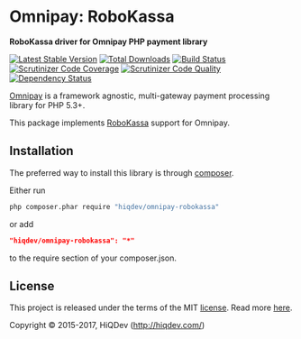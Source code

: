 # Omnipay: RoboKassa

**RoboKassa driver for Omnipay PHP payment library**

[![Latest Stable Version](https://poser.pugx.org/hiqdev/omnipay-robokassa/v/stable)](https://packagist.org/packages/hiqdev/omnipay-robokassa)
[![Total Downloads](https://poser.pugx.org/hiqdev/omnipay-robokassa/downloads)](https://packagist.org/packages/hiqdev/omnipay-robokassa)
[![Build Status](https://img.shields.io/travis/hiqdev/omnipay-robokassa.svg)](https://travis-ci.org/hiqdev/omnipay-robokassa)
[![Scrutinizer Code Coverage](https://img.shields.io/scrutinizer/coverage/g/hiqdev/omnipay-robokassa.svg)](https://scrutinizer-ci.com/g/hiqdev/omnipay-robokassa/)
[![Scrutinizer Code Quality](https://img.shields.io/scrutinizer/g/hiqdev/omnipay-robokassa.svg)](https://scrutinizer-ci.com/g/hiqdev/omnipay-robokassa/)
[![Dependency Status](https://www.versioneye.com/php/hiqdev:omnipay-robokassa/dev-master/badge.svg)](https://www.versioneye.com/php/hiqdev:omnipay-robokassa/dev-master)

[Omnipay](https://github.com/omnipay/omnipay) is a framework agnostic, multi-gateway payment
processing library for PHP 5.3+.

This package implements [RoboKassa](http://robokassa.ru/) support for Omnipay.

## Installation

The preferred way to install this library is through [composer](http://getcomposer.org/download/).

Either run

```sh
php composer.phar require "hiqdev/omnipay-robokassa"
```

or add

```json
"hiqdev/omnipay-robokassa": "*"
```

to the require section of your composer.json.

## License

This project is released under the terms of the MIT [license](LICENSE).
Read more [here](http://choosealicense.com/licenses/mit).

Copyright © 2015-2017, HiQDev (http://hiqdev.com/)
